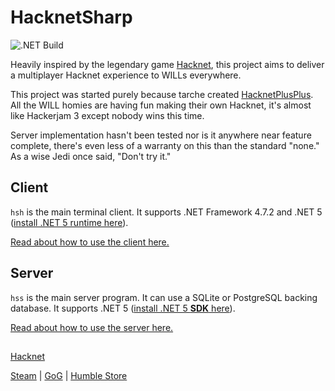 # HacknetSharp

![.NET Build](https://github.com/The-Council-of-Wills/HacknetSharp/workflows/.NET%20Build/badge.svg)

Heavily inspired by the legendary game [Hacknet](http://hacknet-os.com/),
this project aims to deliver a multiplayer Hacknet experience
to WILLs everywhere.

This project was started purely because tarche created
[HacknetPlusPlus](https://github.com/The-Council-of-Wills/HacknetPlusPlus).
All the WILL homies are having fun making their own
Hacknet, it's almost like Hackerjam 3 except nobody wins this time.

Server implementation hasn't been tested nor is it anywhere near
feature complete, there's even less of a warranty on this than
the standard "none." As a wise Jedi once said, "Don't try it."

## Client

`hsh` is the main terminal client. It supports .NET Framework 4.7.2
and .NET 5 ([install .NET 5 runtime here](https://dotnet.microsoft.com/download/dotnet/5.0)).

[Read about how to use the client here.](meta/usage-client.md)

## Server

`hss` is the main server program. It can use a SQLite or PostgreSQL
backing database. It supports .NET 5
([install .NET 5 **SDK** here](https://dotnet.microsoft.com/download/dotnet/5.0)).

[Read about how to use the server here.](meta/usage-server.md)

##

[Hacknet](http://hacknet-os.com/)

[Steam](https://store.steampowered.com/app/365450/Hacknet) | [GoG](https://www.gog.com/game/hacknet) | [Humble Store](https://www.gog.com/game/hacknet)
